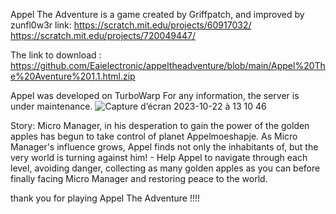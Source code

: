 Appel The Adventure is a game created by Griffpatch, and improved by zunfl0w3r 
link: 
https://scratch.mit.edu/projects/60917032/      
https://scratch.mit.edu/projects/720049447/ 

The link to download : https://github.com/Eaielectronic/appeltheadventure/blob/main/Appel%20The%20Aventure%201.1.html.zip

Appel was developed on TurboWarp For any information, the server is under maintenance.
     ![Capture d’écran 2023-10-22 à 13 10 46](https://github.com/user-attachments/assets/6460ceed-91f5-4083-98c5-41b6a3c60947)

Story: Micro Manager, in his desperation to gain the power of the golden apples has begun to take control of planet Appelmoeshapje. As Micro Manager's influence grows, Appel finds not only the inhabitants of, but the very world is turning against him! - Help Appel to navigate through each level, avoiding danger, collecting as many golden apples as you can before finally facing Micro Manager and restoring peace to the world.


thank you for playing Appel The Adventure !!!!
